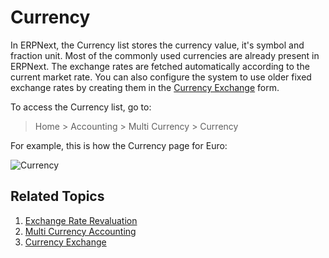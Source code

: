 <!-- add-breadcrumbs -->
# Currency

In ERPNext, the Currency list stores the currency value, it's symbol and fraction unit. Most of the commonly used currencies are already present in ERPNext. The exchange rates are fetched automatically according to the current market rate. You can also configure the system to use older fixed exchange rates by creating them in the [Currency Exchange](/docs/user/manual/en/accounts/currency-exchange) form.

To access the Currency list, go to:
> Home > Accounting > Multi Currency > Currency

For example, this is how the Currency page for Euro:

![Currency](/docs/assets/img/accounts/currency.png)

## Related Topics
1. [Exchange Rate Revaluation](/docs/user/manual/en/accounts/exchange-rate-revaluation)
1. [Multi Currency Accounting](/docs/user/manual/en/accounts/multi-currency-accounting)
1. [Currency Exchange](/docs/user/manual/en/accounts/currency-exchange)